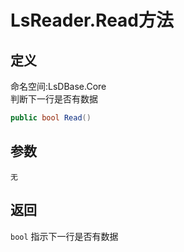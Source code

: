 # LsReader.Read方法
## 定义
命名空间:LsDBase.Core    
判断下一行是否有数据   
```C#
public bool Read()
```
## 参数
`无`
## 返回
`bool`
指示下一行是否有数据

